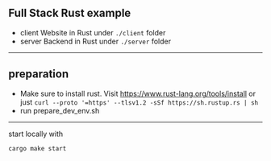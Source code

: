 ## Full Stack Rust example

- client Website in Rust under `./client` folder
- server Backend in Rust under `./server` folder

---
## preparation

- Make sure to install rust. Visit https://www.rust-lang.org/tools/install or just `curl --proto '=https' --tlsv1.2 -sSf https://sh.rustup.rs | sh`
- run prepare_dev_env.sh

---

start locally with
```bash
cargo make start
```
